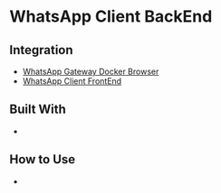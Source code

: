 # WhatsApp Client BackEnd
## Integration
- [WhatsApp Gateway Docker Browser](https://github.com/haqiramadhani/WAGDB)
- [WhatsApp Client FrontEnd](https://github.com/haqiramadhani/WACFE)
## Built With
- 
## How to Use
- 
